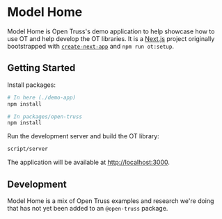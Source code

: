 # Model Home

Model Home is Open Truss's demo application to help showcase how to use OT and help develop the OT libraries. It is a [Next.js](https://nextjs.org/) project originally bootstrapped with [`create-next-app`](https://github.com/vercel/next.js/tree/canary/packages/create-next-app) and `npm run ot:setup`.

## Getting Started

Install packages:

```bash
# In here (./demo-app)
npm install

# In packages/open-truss
npm install
```

Run the development server and build the OT library:

```bash
script/server
```

The application will be available at [http://localhost:3000](http://localhost:3000).

## Development

Model Home is a mix of Open Truss examples and research we're doing that has not yet been added to an `@open-truss` package.

